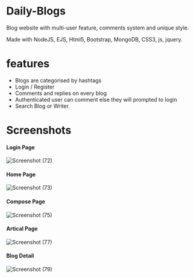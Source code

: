 # Daily-Blogs
Blog website with multi-user feature, comments system and unique style.

Made with NodeJS, EJS, Html5, Bootstrap, MongoDB, CSS3, js, jquery.

# features
* Blogs are categorised by hashtags
* Login / Register
* Comments and replies on every blog
* Authenticated user can comment else they will prompted to login
* Search Blog or Writer.

# Screenshots

#### Login Page
![Screenshot (72)](https://user-images.githubusercontent.com/56173595/114018328-ba185e00-988a-11eb-9420-d5b3158817ce.png)

#### Home Page
![Screenshot (73)](https://user-images.githubusercontent.com/56173595/114018334-be447b80-988a-11eb-93f6-8d2db78d46ea.png)

#### Compose Page
![Screenshot (75)](https://user-images.githubusercontent.com/56173595/114018351-c1d80280-988a-11eb-8cab-c2f03241277a.png)

#### Artical Page
![Screenshot (77)](https://user-images.githubusercontent.com/56173595/114018359-c56b8980-988a-11eb-8d5c-88b3a14e7235.png)

#### Blog Detail
![Screenshot (79)](https://user-images.githubusercontent.com/56173595/114018377-ca303d80-988a-11eb-8ab6-2fa3418af23b.png)
